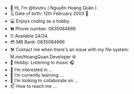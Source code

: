 - 👋 Hi, I’m @tivutru ( Nguyễn Hoàng Quân )
- 🗓 Date of birth: 12th February 2003 🎂
- 💻 Enjoys coding as a hobby.
- ☎️ Phone number: 0835084666
- ⏰ Available 24/24.
- 💳 MB Bank: 0835084666
- 🛠 Contact me when there's an issue with my file system: M.me/HoangQuan.Developer ⚙️
- 🎼 Hobby: Listening to music 🎧
- 👀 I’m interested in ...
- 🌱 I’m currently learning ...
- 💞️ I’m looking to collaborate on ...
- 📫 How to reach me ...

<!---
tivutru/tivutru is a ✨ special ✨ repository because its `README.md` (this file) appears on your GitHub profile.
You can click the Preview link to take a look at your changes.
--->

